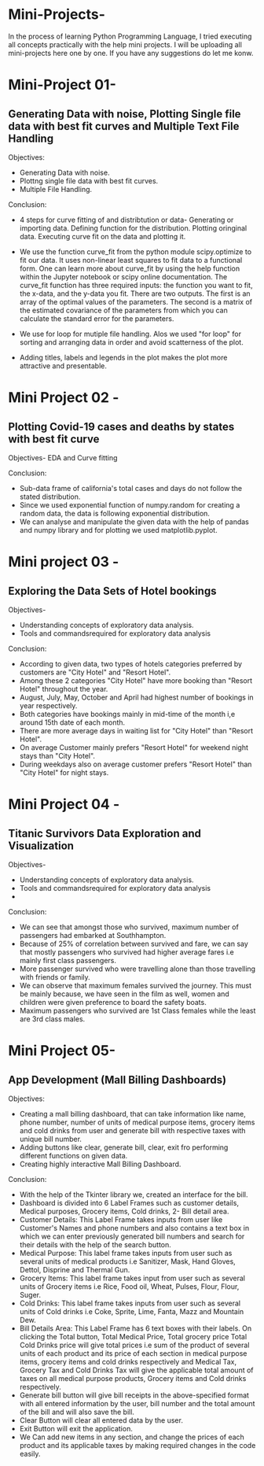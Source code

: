 # Mini-Projects-
In the process of learning Python Programming Language, I tried executing all concepts practically with the help mini projects. I will be uploading all mini-projects here one by one. If you have any suggestions do let me konw. 

# Mini-Project 01-
## Generating Data with noise, Plotting Single file data with best fit curves and Multiple Text File Handling

Objectives:
- Generating Data with noise.
- Plottng single file data with best fit curves.
- Multiple File Handling.

Conclusion:
- 4 steps for curve fitting of and distribtution or data-
Generating or importing data.
Defining function for the distribution.
Plotting oringinal data.
Executing curve fit on the data and plotting it.

- We use the function curve_fit from the python module scipy.optimize to fit our data. It uses non-linear least squares to fit data to a functional form. One can learn more about curve_fit by using the help function within the Jupyter notebook or scipy online documentation. The curve_fit function has three required inputs: the function you want to fit, the x-data, and the y-data you fit. There are two outputs. The first is an array of the optimal values of the parameters. The second is a matrix of the estimated covariance of the parameters from which you can calculate the standard error for the parameters.
- We use for loop for mutiple file handling. Alos we used "for loop" for sorting and arranging data in order and avoid scatterness of the plot.
- Adding titles, labels and legends in the plot makes the plot more attractive and presentable.


# Mini Project 02 - 
## Plotting Covid-19 cases and deaths by states with best fit curve 

Objectives-
EDA and Curve fitting

Conclusion:
- Sub-data frame of california's total cases and days do not follow the stated distribution.
- Since we used exponential function of numpy.random for creating a random data, the data is following exponential distribution.
- We can analyse and manipulate the given data with the help of pandas and numpy library and for plotting we used matplotlib.pyplot.


# Mini project 03 -
## Exploring the Data Sets of Hotel  bookings

Objectives-
- Understanding concepts of exploratory data analysis.
- Tools and commandsrequired for exploratory data analysis

Conclusion:
- According to given data, two types of hotels categories preferred by customers are "City Hotel" and "Resort Hotel".
- Among these 2 categories "City Hotel" have more booking than "Resort Hotel" throughout the year.
- August, July, May, October and April had highest number of bookings in year respectively.
- Both categories have bookings mainly in mid-time of the month i,e around 15th date of each month.
- There are more average days in waiting list for "City Hotel" than "Resort Hotel".
- On average Customer mainly prefers "Resort Hotel" for weekend night stays than "City Hotel".
- During weekdays also on average customer prefers "Resort Hotel" than "City Hotel" for night stays.


# Mini Project 04 - 
## Titanic Survivors Data Exploration and Visualization

Objectives-
- Understanding concepts of exploratory data analysis.
- Tools and commandsrequired for exploratory data analysis
- 
Conclusion:
- We can see that amongst those who survived, maximum number of passengers had embarked at Southhampton.
- Because of 25% of correlation between survived and fare, we can say that mostly passengers who survived had higher average fares i.e mainly first class passengers.
- More passenger survived who were travelling alone than those travelling with friends or family.
- We can observe that maximum females survived the journey. This must be mainly because, we have seen in the film as well, women and children were given preference to board the safety boats.
- Maximum passengers who survived are 1st Class females while the least are 3rd class males.


# Mini Project 05- 
## App Development (Mall Billing Dashboards)

Objectives:
- Creating a mall billing dashboard, that can take information like name, phone number, number of units of medical purpose items, grocery items and cold drinks from user and generate bill with respective taxes with unique bill number.
- Adding buttons like clear, generate bill, clear, exit fro performing different functions on given data.
- Creating highly interactive Mall Billing Dashboard.

Conclusion:
- With the help of the Tkinter library we, created an interface for the bill.
- Dashboard is divided into 6 Label Frames such as customer details, Medical purposes, Grocery items, Cold drinks, 2- Bill detail area.
- Customer Details: This Label Frame takes inputs from user like Customer's Names and phone numbers and also contains a text box in which we can enter previously generated bill numbers and search for their details with the help of the search button.
- Medical Purpose: This label frame takes inputs from user such as several units of medical products i.e Sanitizer, Mask, Hand Gloves, Dettol, Disprine and Thermal Gun.
- Grocery Items: This label frame takes input from user such as several units of Grocery items i.e Rice, Food oil, Wheat, Pulses, Flour, Flour, Suger.
- Cold Drinks: This label frame takes inputs from user such as several units of Cold drinks i.e Coke, Sprite, Lime, Fanta, Mazz and Mountain Dew.
- Bill Details Area: This Label Frame has 6 text boxes with their labels. On clicking the Total button, Total Medical Price, Total grocery price Total Cold Drinks price will give total prices i.e sum of the product of several units of each product and its price of each section in medical purpose items, grocery items and cold drinks respectively and Medical Tax, Grocery Tax and Cold Drinks Tax will give the applicable total amount of taxes on all medical purpose products, Grocery items and Cold drinks respectively.
- Generate bill button will give bill receipts in the above-specified format with all entered information by the user, bill number and the total amount of the bill and will also save the bill.
- Clear Button will clear all entered data by the user.
- Exit Button will exit the application.
- We Can add new items in any section, and change the prices of each product and its applicable taxes by making required changes in the code easily.

